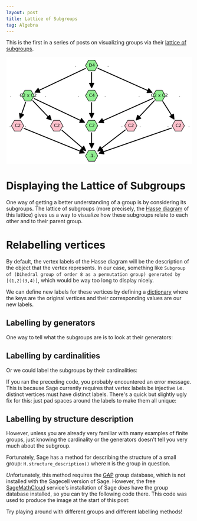 ```yaml
---
layout: post
title: Lattice of Subgroups
tag: Algebra
---
```


This is the first in a series of posts on visualizing groups via their [lattice of subgroups](http://en.wikipedia.org/wiki/Lattice_of_subgroups).

![Lattice of the dihedral group $D_4$](/images/D4Lattice.png "Lattice of the dihedral group $D_4$. Normal subgroups are shown in green.")

<!--more-->

# Displaying the Lattice of Subgroups

One way of getting a better understanding of a group is by considering its subgroups. The lattice of subgroups (more precisely, the [Hasse diagram](http://en.wikipedia.org/wiki/Hasse_diagram) of this lattice) gives us a way to visualize how these subgroups relate to each other and to their parent group.

<div class="sage">
  <script type="text/x-sage">
# Define group and generate list of subgroups of the group
G = DihedralGroup(4)
subgroups = G.subgroups()

# Define f(h,k) = True iff h is a subgroup of k
f = lambda h,k: h.is_subgroup(k)

# Define and display the poset
P = Poset((subgroups, f))
P.plot(label_elements=False)
  </script>
</div>

# Relabelling vertices

By default, the vertex labels of the Hasse diagram will be the description of the object that the vertex represents. In our case, something like `Subgroup of (Dihedral group of order 8 as a permutation group) generated by [(1,2)(3,4)]`, which would be way too long to display nicely.

We can define new labels for these vertices by defining a [dictionary](https://docs.python.org/2/tutorial/datastructures.html#dictionaries) where the keys are the original vertices and their corresponding values are our new labels.

## Labelling by generators
One way to tell what the subgroups are is to look at their generators:

<div class="sage">
  <script type="text/x-sage">
G = DihedralGroup(4)
P = Poset((G.subgroups(), lambda h,k: h.is_subgroup(k)))
  
# Define labels
label_by_gens = {x : str(x.gens()) for x in G.subgroups()}

# Display the poset with new labels
P.plot(label_elements = True, element_labels = label_by_gens)
  </script>
</div>

## Labelling by cardinalities
Or we could label the subgroups by their cardinalities:

<div class="sage">
  <script type="text/x-sage">
G = DihedralGroup(4)
P = Poset((G.subgroups(), lambda h,k: h.is_subgroup(k)))
  
label_by_size = {x : str(len(x)) for x in G.subgroups()}
P.plot(label_elements = True, element_labels = label_by_size)
  </script>
</div>

If you ran the preceding code, you probably encountered an error message. This is because Sage currently requires that vertex labels be injective i.e. distinct vertices must have distinct labels. There's a quick but slightly ugly fix for this: just pad spaces around the labels to make them all unique:

<div class = "sage">
  <script type="text/x-sage">
G = DihedralGroup(4)
P = Poset((G.subgroups(), lambda h,k: h.is_subgroup(k)))
  
label_by_size = {G.subgroups()[i] :"." + " "*i + str(len(G.subgroups()[i])) + " "*i + "." for i in range(len(G.subgroups()))}
P.plot(label_elements = True, element_labels = label_by_size)
  </script>
</div>

## Labelling by structure description
However, unless you are already very familiar with many examples of finite groups, just knowing the cardinality or the generators doesn't tell you very much about the subgroup. 

Fortunately, Sage has a method for describing the structure of a small group: `H.structure_description()` where `H` is the group in question.

*Un*fortunately, this method requires the [GAP](http://www.gap-system.org/) group database, which is not installed with the Sagecell version of Sage. However, the free [SageMathCloud](https://cloud.sagemath.com/) service's installation of Sage *does* have the group database installed, so you can try the following code there. This code was used to produce the image at the start of this post:

<div class="sage">
  <script type="text/x-sage">
# Define group and list of subgroups
G = DihedralGroup(4)
subgroups = G.subgroups()

# Label using structure_description()
label = {subgroups[i]: "." +" "*(0+i) + subgroups[i].structure_description()  + " "*(0+i) + "." for i in range(len(subgroups))}

# Color normal subgroups green and the rest pink
colors = {'lightgreen':[label[x] for x in subgroups if x.is_normal()],
          'pink':[label[x] for x in subgroups if not x.is_normal()]
         }

# Display poset
G_Poset = Poset((subgroups,lambda h,k: h.is_subgroup(k)))
G_Poset.plot(vertex_colors = colors, element_labels = label, vertex_size= 800, vertex_shape='H').show()
  </script>
</div>

Try playing around with different groups and different labelling methods!

<div id="auto">
  <script type="text/x-sage">
# Some small groups
KQ   = [KleinFourGroup(), QuaternionGroup()]
Symm = [SymmetricGroup(N) for N in [1,2,3]]
Alte = [AlternatingGroup(N) for N in [3,4]]
Cycl = [CyclicPermutationGroup(N) for N in [2,4,6,8,9,12,30,60]]
Dihe = [DihedralGroup(N) for N in range(1,9)]

group_list = KQ + Symm + Alte + Cycl + Dihe

@interact
def subgroup_lattices(Group = selector(values = group_list, buttons=False),
                      Label = selector(values =['None','Generators', 'Cardinality','Structure Description (only in SageMathCloud)'], default='Cardinality', buttons=False)):
    # Define group and list of subgroups
    G = Group
    subgroups = G.subgroups()
    
    # Define labels
    label_elements = True
    if Label == 'None':
        label_elements = False
        element_labels = None
    elif Label == 'Generators':        
        element_labels = {x : str(x.gens()) for x in subgroups}
    elif Label == 'Cardinality':
        element_labels = {subgroups[i] : "." + " "*i + str(len(subgroups[i])) + " "*i + "." for i in range(len(subgroups))}
    elif Label == 'Structure Description (only in SageMathCloud)':
        element_labels = {subgroups[i]: "." +" "*(0+i) + subgroups[i].structure_description()  + " "*(0+i) + "." for i in range(len(subgroups))}
    
    # Define and display poset
    P = Poset((subgroups, lambda h,k: h.is_subgroup(k) ))
    P.plot(label_elements=label_elements, element_labels = element_labels).show()    
  </script>
</div>
